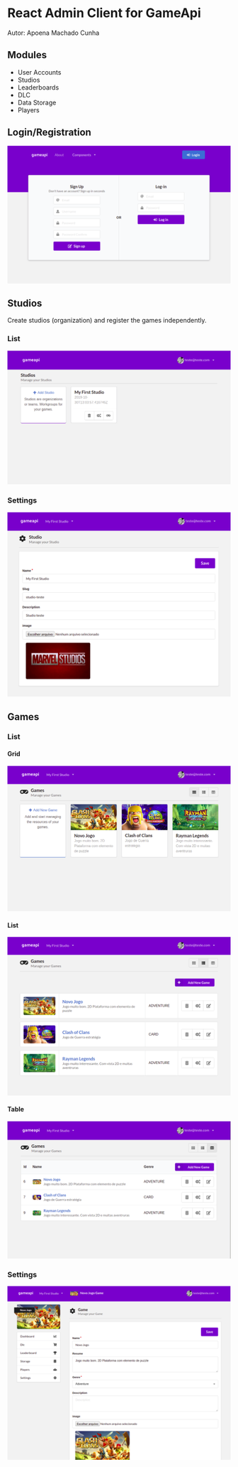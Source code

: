 # React Admin Client for GameApi

Autor: Apoena Machado Cunha

## Modules

- User Accounts
- Studios
- Leaderboards
- DLC
- Data Storage
- Players



## Login/Registration
![](./thumbs/gameapi-login.png)


## Studios
Create studios (organization) and register the games independently.

### List

![](./thumbs/gameapi-studios.png)

### Settings

![](./thumbs/gameapi-studio-settings.png)

## Games

### List

#### Grid
![](./thumbs/gameapi-games-grid.png)

#### List
![](./thumbs/gameapi-games-list.png)

#### Table
![](./thumbs/gameapi-games-table.png)

### Settings
![](./thumbs/gameapi-games-settings.png)
